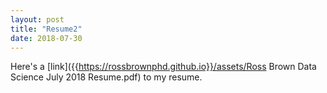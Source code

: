 ```yaml
---
layout: post
title: "Resume2"
date: 2018-07-30
---
```

Here's a 
[link]({{https://rossbrownphd.github.io}}/assets/Ross Brown Data Science July 2018 Resume.pdf)
to my resume.
